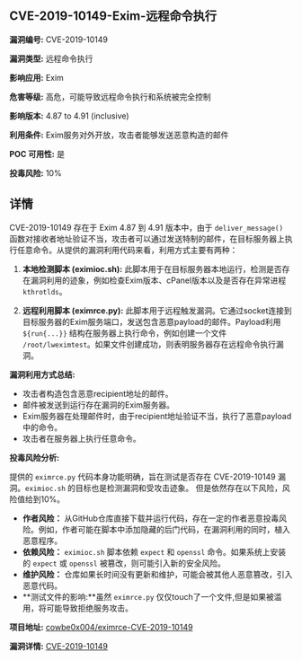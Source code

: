 ## CVE-2019-10149-Exim-远程命令执行

**漏洞编号:** CVE-2019-10149

**漏洞类型:** 远程命令执行

**影响应用:** Exim

**危害等级:** 高危，可能导致远程命令执行和系统被完全控制

**影响版本:** 4.87 to 4.91 (inclusive)

**利用条件:** Exim服务对外开放，攻击者能够发送恶意构造的邮件

**POC 可用性:** 是

**投毒风险:** 10%

## 详情

CVE-2019-10149 存在于 Exim 4.87 到 4.91 版本中，由于 `deliver_message()` 函数对接收者地址验证不当，攻击者可以通过发送特制的邮件，在目标服务器上执行任意命令。从提供的漏洞利用代码来看，利用方式主要有两种：

1.  **本地检测脚本 (eximioc.sh):**  此脚本用于在目标服务器本地运行，检测是否存在漏洞利用的迹象，例如检查Exim版本、cPanel版本以及是否存在异常进程 `kthrotlds`。

2.  **远程利用脚本 (eximrce.py):**  此脚本用于远程触发漏洞。它通过socket连接到目标服务器的Exim服务端口，发送包含恶意payload的邮件。Payload利用 `${run{...}}` 结构在服务器上执行命令，例如创建一个文件 `/root/lweximtest`。如果文件创建成功，则表明服务器存在远程命令执行漏洞。

**漏洞利用方式总结:**

*   攻击者构造包含恶意recipient地址的邮件。
*   邮件被发送到运行存在漏洞的Exim服务器。
*   Exim服务器在处理邮件时，由于recipient地址验证不当，执行了恶意payload中的命令。
*   攻击者在服务器上执行任意命令。

**投毒风险分析:**

提供的 `eximrce.py` 代码本身功能明确，旨在测试是否存在 CVE-2019-10149 漏洞。`eximioc.sh` 的目标也是检测漏洞和受攻击迹象。 但是依然存在以下风险，风险值给到10%。

*   **作者风险：** 从GitHub仓库直接下载并运行代码，存在一定的作者恶意投毒风险。例如，作者可能在脚本中添加隐藏的后门代码，在漏洞利用的同时，植入恶意程序。
*   **依赖风险：** `eximioc.sh` 脚本依赖 `expect` 和 `openssl` 命令。如果系统上安装的 `expect` 或 `openssl` 被篡改，则可能引入新的安全风险。
*   **维护风险：** 仓库如果长时间没有更新和维护，可能会被其他人恶意篡改，引入恶意代码。
*   **测试文件的影响:**虽然 `eximrce.py` 仅仅touch了一个文件,但是如果被滥用，将可能导致拒绝服务攻击。

**项目地址:** [cowbe0x004/eximrce-CVE-2019-10149](https://github.com/cowbe0x004/eximrce-CVE-2019-10149)

**漏洞详情:** [CVE-2019-10149](https://nvd.nist.gov/vuln/detail/CVE-2019-10149)